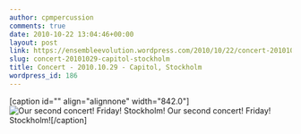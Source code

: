 ```yaml
---
author: cpmpercussion
comments: true
date: 2010-10-22 13:04:46+00:00
layout: post
link: https://ensembleevolution.wordpress.com/2010/10/22/concert-20101029-capitol-stockholm/
slug: concert-20101029-capitol-stockholm
title: Concert - 2010.10.29 - Capitol, Stockholm
wordpress_id: 186
---
```


[caption id="" align="alignnone" width="842.0"]![Our second concert! Friday! Stockholm!](https://ensembleevolution.files.wordpress.com/2010/10/81a9e-img.jpg) Our second concert! Friday! Stockholm![/caption]
